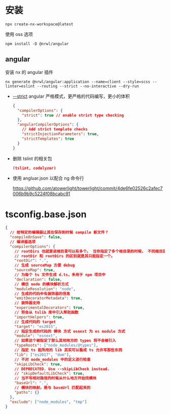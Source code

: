 # 安装

```shell
npx create-nx-workspace@latest
```

使用 oss 选项

```shell
npm install -D @nrwl/angular
```

## angular

安装 nx 的 angular 插件

```shell
nx generate @nrwl/angular:application --name=client --style=scss --linter=eslint --routing --strict --no-interactive --dry-run
```

- [--strict](https://angular.io/guide/strict-mode) angular 严格模式，更严格的代码编写，更小的体积

  ```json
  {
    "compilerOptions": {
      "strict": true // enable strict type checking
    },
    "angularCompilerOptions": {
      // Add strict template checks
      "strictInjectionParameters": true,
      "strictTemplates": true
    }
  }
  ```

- 删除 tslint 的相关包

  ```json
  (tslint, codelyzer)
  ```
  
- 使用 angluar.json 以配合 ng 命令行

  https://github.com/atowerlight/towerlight/commit/4de6fe02526c2afec7006b9b9c5224f08bcabc91

# tsconfig.base.json

```json
{
  // 给特定的编辑器让其在保存到时候 compile 新文件？
  "compileOnSave": false,
  // 编译器选项
  "compilerOptions": {
    // rootDirs 也就是说根目录可以有多个。 当你指定了多个根目录的时候， 不同根目录的文件可以像在一个目录下一样互相访问。
    // rootDir 和 rootDirs 的区别就是其只能指定一个。
    "rootDir": ".",
    // 生成 sourceMap 方便 debug
    "sourceMap": true,
    // 为每个 ts 文件生成 d.ts，多用于 npm 项目中
    "declaration": false,
    // 模仿 node 的模块解析方式
    "moduleResolution": "node",
    // 生成的代码中有装饰器的信息
    "emitDecoratorMetadata": true,
    // 装饰器支持
    "experimentalDecorators": true,
    // 将会从 tslib 库中引入帮助函数
    "importHelpers": true,
    // 生成代码的 target
    "target": "es2015",
    // 指定生成的代码的 模块 方式 esnext 为 es module 方式
    "module": "esnext",
    // 如果这个被指定了那么其他地方的 types 将不会被引入
    "typeRoots": ["node_modules/@types"],
    // 指定 ts 能所用的 lib 其实可以看成 ts 允许写那些东西
    "lib": ["es2017", "dom"],
    // 不对 node_modules 中的定义进行检查
    "skipLibCheck": true,
    // DEPRECATED. Use --skipLibCheck instead.
    // "skipDefaultLibCheck": true,
    // 当不写相对路径的时候从什么地方开始找模块
    "baseUrl": ".",
    // 模块的映射，是与 baseUrl 匹配起来的
    "paths": {}
  },
  "exclude": ["node_modules", "tmp"]
}
```
